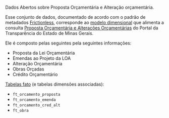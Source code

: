 Dados Abertos sobre Proposta Orçamentária e Alteração orçamentária.

Esse conjunto de dados, documentado de acordo com o padrão de metadados [Frictionless](https://frictionlessdata.io/), corresponde ao [modelo dimensional](https://pt.wikipedia.org/wiki/Modelagem_dimensional) que alimenta a consulta [Proposta Orçamentária e Alterações Orçamentárias](https://www.transparencia.mg.gov.br/planejamento-e-resultados/proposta-alteracoes-orcamentaria) do Portal da Transparência do Estado de Minas Gerais.

Ele é composto pelas seguintes pela seguintes informações:
- Proposta da Lei Orçamentária
- Emendas ao Projeto da LOA
- Alteração Orçamentária
- Obras Orçadas
- Crédito Orçamentário

[Tabelas fato](https://pt.wikipedia.org/wiki/Tabela_de_fatos) (e tabelas dimensões associadas):

- `ft_orcamento_proposta`
- `ft_orcamento_emenda`
- `ft_orcamento_cred_alt`
- `ft_obra`
